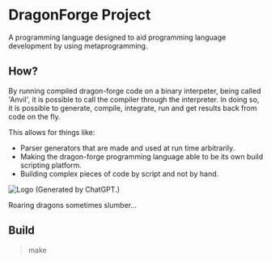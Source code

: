 # DragonForge Project

A programming language designed to aid programming language development by using metaprogramming.

## How?

By running compiled dragon-forge code on a binary interpeter, being called 'Anvil', it is possible to call the compiler through the interpreter.
In doing so, it is possible to generate, compile, integrate, run and get results back from code on the fly.

This allows for things like:
- Parser generators that are made and used at run time arbitrarily.
- Making the dragon-forge programming language able to be its own build scripting platform.
- Building complex pieces of code by script and not by hand.

![Logo (Generated by ChatGPT.)](./art/dragon-programming-language-logo.jpeg)

Roaring dragons sometimes slumber...

## Build

> make
